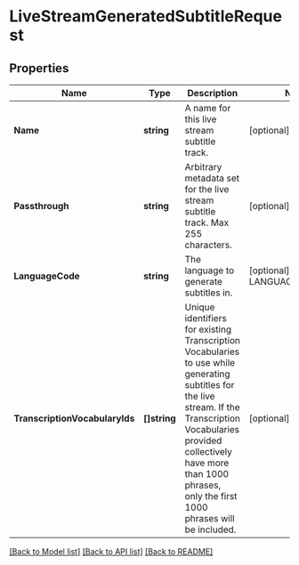 # LiveStreamGeneratedSubtitleRequest

## Properties
Name | Type | Description | Notes
------------ | ------------- | ------------- | -------------
**Name** | **string** | A name for this live stream subtitle track. | [optional] 
**Passthrough** | **string** | Arbitrary metadata set for the live stream subtitle track. Max 255 characters. | [optional] 
**LanguageCode** | **string** | The language to generate subtitles in. | [optional] [default to LANGUAGE_CODE_EN]
**TranscriptionVocabularyIds** | **[]string** | Unique identifiers for existing Transcription Vocabularies to use while generating subtitles for the live stream. If the Transcription Vocabularies provided collectively have more than 1000 phrases, only the first 1000 phrases will be included. | [optional] 

[[Back to Model list]](../README.md#documentation-for-models) [[Back to API list]](../README.md#documentation-for-api-endpoints) [[Back to README]](../README.md)


